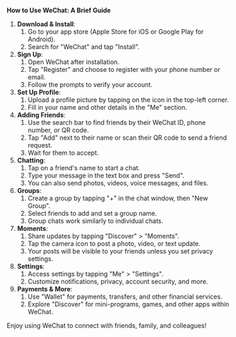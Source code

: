 ﻿**How to Use WeChat: A Brief Guide**

1. **Download & Install**:
   1. Go to your app store (Apple Store for iOS or Google Play for Android).
   1. Search for "WeChat" and tap "Install".
1. **Sign Up**:
   1. Open WeChat after installation.
   1. Tap "Register" and choose to register with your phone number or email.
   1. Follow the prompts to verify your account.
1. **Set Up Profile**:
   1. Upload a profile picture by tapping on the icon in the top-left corner.
   1. Fill in your name and other details in the "Me" section.
1. **Adding Friends**:
   1. Use the search bar to find friends by their WeChat ID, phone number, or QR code.
   1. Tap "Add" next to their name or scan their QR code to send a friend request.
   1. Wait for them to accept.
1. **Chatting**:
   1. Tap on a friend's name to start a chat.
   1. Type your message in the text box and press "Send".
   1. You can also send photos, videos, voice messages, and files.
1. **Groups**:
   1. Create a group by tapping "+" in the chat window, then "New Group".
   1. Select friends to add and set a group name.
   1. Group chats work similarly to individual chats.
1. **Moments**:
   1. Share updates by tapping "Discover" > "Moments".
   1. Tap the camera icon to post a photo, video, or text update.
   1. Your posts will be visible to your friends unless you set privacy settings.
1. **Settings**:
   1. Access settings by tapping "Me" > "Settings".
   1. Customize notifications, privacy, account security, and more.
1. **Payments & More**:
   1. Use "Wallet" for payments, transfers, and other financial services.
   1. Explore "Discover" for mini-programs, games, and other apps within WeChat.

Enjoy using WeChat to connect with friends, family, and colleagues!

